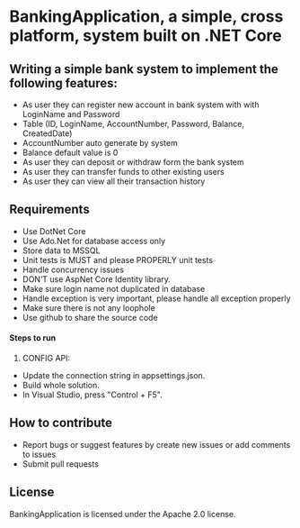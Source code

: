 # BankingApplication, a simple, cross platform, system built on .NET Core

## Writing a simple bank system to implement the following features:

- As user they can register new account in bank system with with LoginName and Password
- Table (ID, LoginName, AccountNumber, Password, Balance, CreatedDate)
- AccountNumber auto generate by system
- Balance default value is 0
- As user they can deposit or withdraw form the bank system
- As user they can transfer funds to other existing users
- As user they can view all their transaction history

## Requirements

- Use DotNet Core
- Use Ado.Net for database access only
- Store data to MSSQL
- Unit tests is MUST ​and please PROPERLY ​unit tests
- Handle concurrency ​issues
- DON’T​ use AspNet Core Identity library.
- Make sure login name not duplicated in database
- Handle exception is very important, please handle all exception properly
- Make sure there is not any loophole
- Use github to share the source code

#### Steps to run

1. CONFIG API:
- Update the connection string in appsettings.json.
- Build whole solution.
- In Visual Studio, press "Control + F5".

## How to contribute

- Report bugs or suggest features by create new issues or add comments to issues
- Submit pull requests

## License

BankingApplication is licensed under the Apache 2.0 license.